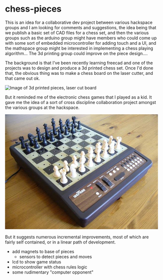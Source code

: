 # chess-pieces


This is an idea for a collaborative dev project between various hackspace groups and I am looking for comments and suggestions, the idea being that we publish a basic set of CAD files for a chess set, and then the various groups such as the arduino group might have members who could come up with some sort of embedded microcontroller for adding touch and a UI, and the mathspace group might be interested in implementing a chess playing algorithm... The 3d printing group could improve on the piece design....

The background is that I've been recently learning freecad and one of the projects was to design and produce a 3d printed chess set. Once I'd done that, the obvious thing was to make a chess board on the laser cutter, and that came out ok.

![Image of 3d printed pieces, laser cut board](https://farm8.staticflickr.com/7617/16416850174_e6f2cb3930_z.jpg)

But it reminded me of the electronic chess games that I played as a kid. It gave me the idea of a sort of cross discipline collaboration project amongst the various groups at the hackspace.

![Image of electronic chess board](https://github.com/tolland/chess-pieces/blob/master/media/Westrak_Computer_Chess__7__25_x_25.JPG?raw=true)

But it suggests numerous incremental improvements, most of which are fairly self contained, or in a linear path of development.

- add magnets to base of pieces
  - sensors to detect pieces and moves
- lcd to show game status
- microcontroller with chess rules logic
- some rudimentary "computer opponent"





​
